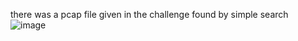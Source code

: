 there was a pcap file given in the challenge
found by simple search
![image](https://github.com/user-attachments/assets/0d821a02-8ef3-4136-9eb4-3bf56d41e6b8)
